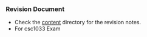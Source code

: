 ### Revision Document

- Check the [content](./content) directory for the revision notes.
- For csc1033 Exam